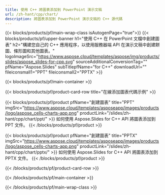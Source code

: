 ```yaml
---
title: 使用 C++ 將圖表添加到 PowerPoint 演示文稿
url: /zh-hant/cpp/chart/
description: 將圖表添加到 PowerPoint 演示文稿的 C++ 源代碼
---
```


{{< blocks/products/pf/main-wrap-class isAutogenPage="true">}}
{{< blocks/products/pf/upper-banner h1="使用 C++ 在 PowerPoint 文檔中創建圖表" h2="構建您自己的 C++ 應用程序，以使用服務器端 API 在演示文稿中創建餅圖、條形圖和其他圖表。" logoImageSrc="https://www.aspose.cloud/templates/aspose/img/products/slides/aspose_slides-for-cpp.svg" sourceAdditionalConversionTag="" pfName="Aspose.Slides" subTitlepfName="for C++" downloadUrl="" fileiconsmall1="PPT" fileiconsmall2="PPTX" >}}

{{< blocks/products/pf/main-container >}}

{{< blocks/products/pf/product-card-row title="在線添加圖表代碼示例" >}}

{{< blocks/products/pf/product pfName="創建圖表" title="PPT" imgSrc="https://www.aspose.cloud/templates/asposeapp/images/products/logo/aspose_cells-charts-app.png" productLink="/slides/zh-hant/cpp/chart/ppt/" >}}
如何使用 Aspose.Slides for C++ API 將圖表添加到 PPT 文件。
{{< /blocks/products/pf/product >}}

{{< blocks/products/pf/product pfName="創建圖表" title="PPTX" imgSrc="https://www.aspose.cloud/templates/asposeapp/images/products/logo/aspose_cells-charts-app.png" productLink="/slides/zh-hant/cpp/chart/pptx/" >}}
如何使用 Aspose.Slides for C++ API 將圖表添加到 PPTX 文件。
{{< /blocks/products/pf/product >}}



{{< /blocks/products/pf/product-card-row >}}

{{< /blocks/products/pf/main-container >}}
    
{{< /blocks/products/pf/main-wrap-class >}}